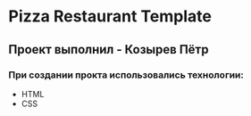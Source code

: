 # Pizza Restaurant Template
## Проект выполнил - Козырев Пётр
### При создании прокта использовались технологии:
- HTML
- CSS
